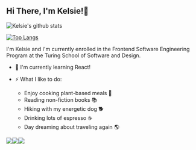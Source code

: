## Hi There, I'm Kelsie!👋

![Kelsie's github stats](https://github-readme-stats.vercel.app/api?username=kelsiebesingeryeh&theme=radical&show_icons=true)

[![Top Langs](https://github-readme-stats.vercel.app/api/top-langs/?username=kelsiebesingeryeh&theme=radical)](https://github.com/kelsiebesingeryeh/github-readme-stats)


I'm Kelsie and I'm currently enrolled in the Frontend Software Engineering Program at the Turing School of Software and Design. 

* 🔭 I'm currently learning React!
* ⚡ What I like to do:

  * Enjoy cooking plant-based meals 🌱
  * Reading non-fiction books 📚
  * Hiking with my energetic dog 🐕
  * Drinking lots of espresso ☕️
  * Day dreaming about traveling again 🌎 
 

 [<img src="https://img.shields.io/badge/linkedin-%230077B5.svg?&style=for-the-badge&logo=linkedin&logoColor=white" />](https://www.linkedin.com/in/kelsie-besinger-yeh-pmp-csm-80947132/)[<img src="https://img.shields.io/badge/Gmail-D14836?style=for-the-badge&logo=gmail&logoColor=white" />](mailto:kelsiebesinger@gmail.com)[<img src="https://img.shields.io/badge/-Codewars-b1361e.svg?style=for-the-badge&amp;logo=codewars&amp;colorB=b1361e" />](https://www.codewars.com/users/kbesingeryeh)
<!--
**kelsiebesingeryeh/kelsiebesingeryeh** is a ✨ _special_ ✨ repository because its `README.md` (this file) appears on your GitHub profile.
